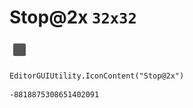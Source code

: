 # Stop@2x `32x32`
<img src="/img/Stop@2x.png" width=32 height=32>

``` CSharp
EditorGUIUtility.IconContent("Stop@2x")
```
```
-8818875308651402091
```
